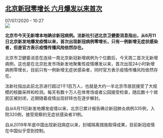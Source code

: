 <!--1594112039000-->
[北京新冠零增长 六月爆发以来首次](http://www.rfi.fr//cn/%E4%B8%AD%E5%9B%BD/20200707-%E5%8C%97%E4%BA%AC%E6%96%B0%E5%86%A0%E9%9B%B6%E5%A2%9E%E9%95%BF-%E5%85%AD%E6%9C%88%E7%88%86%E5%8F%91%E4%BB%A5%E6%9D%A5%E9%A6%96%E6%AC%A1)
------

<div>07/07/2020 - 10:27</div><img src="https://s.rfi.fr/media/display/eeef781c-b3a1-11ea-8cfc-005056bff430/w:310/p:16x9/rsz_chine-pekin-test-coronavirus_0.jpg"><p><strong>北京市今天无新增本地确诊新冠病例。法新社引述北京卫健委消息指出，从6月11日北京新发地爆发疫情以来，首次出现新冠病例零增长，只有一例新增无症状感染者，但是官方表示疫情传播风险依然存在。</strong></p><div class="t-content__body u-clearfix"><div class="m-interstitial"></div><p>北京市卫健委消息在连续一周北京新冠新增病例为个位数后，今天周二首次无新增病例，这也是在北京批发市场新发地聚集性疫情爆发以来，首次出现24小时新增病例零增长，目前只有一例新增无症状感染者，同时官方表示疫情传播风险依然存在。</p><p>法新社指出此前北京进行超过1千1百万人，也就是大约一半北京市居民接受了大规模的核酸采样和检测。每天有数十万人在体育场或者公园接受检查，随后数十个居民区被封闭，近期随着疫情出现好转也在逐步解封。</p><p>自从6月11日新发地爆发疫情以来，北京已累计报告确诊新冠肺炎病例335例，入院320例，接受观察的无症状感染者31例。</p><p>自从2019年年底中国出现新冠病症以来，封城隔离措施取得成果，目前新冠疫情在中国似乎受到控制。</p><p> </p><div class="o-self-promo o-self-promo--nl o-self-promo--hidden" data-selfpromo-newsletter></div><div class="o-self-promo o-self-promo--app o-self-promo--hidden" data-selfpromo-app></div></div>
